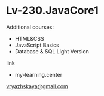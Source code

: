 # Lv-230.JavaCore1

Additional courses:

- HTML&CSS
- JavaScript Basics
- Database & SQL Light Version

link
 - my-learning.center

vryazhskaya@gmail.com
